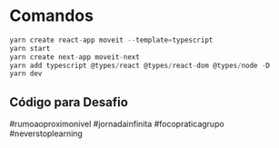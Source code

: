 # Comandos

```ts
yarn create react-app moveit --template=typescript
yarn start
yarn create next-app moveit-next
yarn add typescript @types/react @types/react-dom @types/node -D
yarn dev
```

## Código para Desafio

#rumoaoproximonivel
#jornadainfinita
#focopraticagrupo
#neverstoplearning
